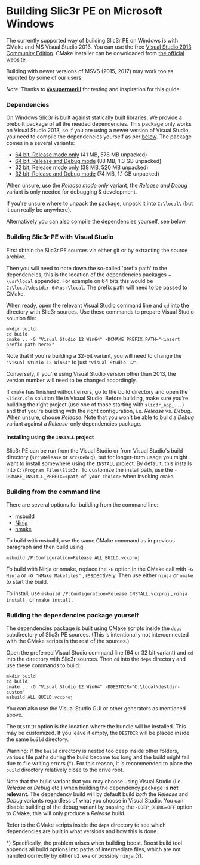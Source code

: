 
# Building Slic3r PE on Microsoft Windows

The currently supported way of building Slic3r PE on Windows is with CMake and MS Visual Studio 2013.
You can use the free [Visual Studio 2013 Community Edition](https://www.visualstudio.com/vs/older-downloads/).
CMake installer can be downloaded from [the official website](https://cmake.org/download/).

Building with newer versions of MSVS (2015, 2017) may work too as reported by some of our users.

_Note:_ Thanks to [**@supermerill**](https://github.com/supermerill) for testing and inspiration for this guide.

### Dependencies

On Windows Slic3r is built against statically built libraries.
We provide a prebuilt package of all the needed dependencies. This package only works on Visual Studio 2013, so if you are using a newer version of Visual Studio, you need to compile the dependencies yourself as per [below](#building-the-dependencies-package-yourself).
The package comes in a several variants:

  - [64 bit, Release mode only](https://bintray.com/vojtechkral/Slic3r-PE/download_file?file_path=destdir-64.7z) (41 MB, 578 MB unpacked)
  - [64 bit, Release and Debug mode](https://bintray.com/vojtechkral/Slic3r-PE/download_file?file_path=destdir-64-dev.7z) (88 MB, 1.3 GB unpacked)
  - [32 bit, Release mode only](https://bintray.com/vojtechkral/Slic3r-PE/download_file?file_path=destdir-32.7z) (38 MB, 520 MB unpacked)
  - [32 bit, Release and Debug mode](https://bintray.com/vojtechkral/Slic3r-PE/download_file?file_path=destdir-32-dev.7z) (74 MB, 1.1 GB unpacked)

When unsure, use the _Release mode only_ variant, the _Release and Debug_ variant is only needed for debugging & development.

If you're unsure where to unpack the package, unpack it into `C:\local\` (but it can really be anywhere).

Alternatively you can also compile the dependencies yourself, see below.

### Building Slic3r PE with Visual Studio

First obtain the Slic3r PE sources via either git or by extracting the source archive.

Then you will need to note down the so-called 'prefix path' to the dependencies, this is the location of the dependencies packages + `\usr\local` appended.
For example on 64 bits this would be `C:\local\destdir-64\usr\local`. The prefix path will need to be passed to CMake.

When ready, open the relevant Visual Studio command line and `cd` into the directory with Slic3r sources.
Use these commands to prepare Visual Studio solution file:

    mkdir build
    cd build
    cmake .. -G "Visual Studio 12 Win64" -DCMAKE_PREFIX_PATH="<insert prefix path here>"

Note that if you're building a 32-bit variant, you will need to change the `"Visual Studio 12 Win64"` to just `"Visual Studio 12"`.

Conversely, if you're using Visual Studio version other than 2013, the version number will need to be changed accordingly.

If `cmake` has finished without errors, go to the build directory and open the `Slic3r.sln` solution file in Visual Studio.
Before building, make sure you're building the right project (use one of those starting with `slic3r_app_...`) and that you're building
with the right configuration, i.e. _Release_ vs. _Debug_. When unsure, choose _Release_.
Note that you won't be able to build a _Debug_ variant against a _Release_-only dependencies package.

#### Installing using the `INSTALL` project

Slic3r PE can be run from the Visual Studio or from Visual Studio's build directory (`src\Release` or `src\Debug`),
but for longer-term usage you might want to install somewhere using the `INSTALL` project.
By default, this installs into `C:\Program Files\Slic3r`.
To customize the install path, use the `-DCMAKE_INSTALL_PREFIX=<path of your choice>` when invoking `cmake`.

### Building from the command line

There are several options for building from the command line:

- [msbuild](https://docs.microsoft.com/en-us/visualstudio/msbuild/msbuild-reference?view=vs-2017&viewFallbackFrom=vs-2013)
- [Ninja](https://ninja-build.org/)
- [nmake](https://docs.microsoft.com/en-us/cpp/build/nmake-reference?view=vs-2017)

To build with msbuild, use the same CMake command as in previous paragraph and then build using

    msbuild /P:Configuration=Release ALL_BUILD.vcxproj

To build with Ninja or nmake, replace the `-G` option in the CMake call with `-G Ninja` or `-G "NMake Makefiles"` , respectively.
Then use either `ninja` or `nmake` to start the build.

To install, use `msbuild /P:Configuration=Release INSTALL.vcxproj` , `ninja install` , or `nmake install` .

### Building the dependencies package yourself

The dependencies package is built using CMake scripts inside the `deps` subdirectory of Slic3r PE sources.
(This is intentionally not interconnected with the CMake scripts in the rest of the sources.)

Open the preferred Visual Studio command line (64 or 32 bit variant) and `cd` into the directory with Slic3r sources.
Then `cd` into the `deps` directory and use these commands to build:

    mkdir build
    cd build
    cmake .. -G "Visual Studio 12 Win64" -DDESTDIR="C:\local\destdir-custom"
    msbuild ALL_BUILD.vcxproj

You can also use the Visual Studio GUI or other generators as mentioned above.

The `DESTDIR` option is the location where the bundle will be installed.
This may be customized. If you leave it empty, the `DESTDIR` will be placed inside the same `build` directory.

Warning: If the `build` directory is nested too deep inside other folders, various file paths during the build
become too long and the build might fail due to file writing errors (\*). For this reason, it is recommended to
place the `build` directory relatively close to the drive root.

Note that the build variant that you may choose using Visual Studio (i.e. _Release_ or _Debug_ etc.) when building the dependency package is **not relevant**.
The dependency build will by default build _both_ the _Release_ and _Debug_ variants regardless of what you choose in Visual Studio.
You can disable building of the debug variant by passing the `-DDEP_DEBUG=OFF` option to CMake, this will only produce a _Release_ build.

Refer to the CMake scripts inside the `deps` directory to see which dependencies are built in what versions and how this is done.

\*) Specifically, the problem arises when building boost. Boost build tool appends all build options into paths of
intermediate files, which are not handled correctly by either `b2.exe` or possibly `ninja` (?).
